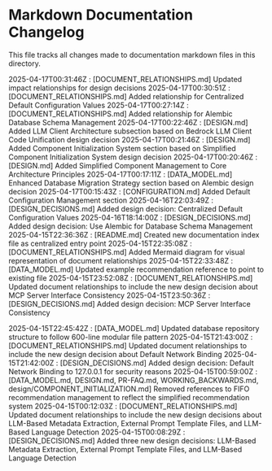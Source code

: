 # Markdown Documentation Changelog

This file tracks all changes made to documentation markdown files in this directory.

2025-04-17T00:31:46Z : [DOCUMENT_RELATIONSHIPS.md] Updated impact relationships for design decisions
2025-04-17T00:30:51Z : [DOCUMENT_RELATIONSHIPS.md] Added relationship for Centralized Default Configuration Values
2025-04-17T00:27:14Z : [DOCUMENT_RELATIONSHIPS.md] Added relationship for Alembic Database Schema Management
2025-04-17T00:22:46Z : [DESIGN.md] Added LLM Client Architecture subsection based on Bedrock LLM Client Code Unification design decision
2025-04-17T00:21:46Z : [DESIGN.md] Added Component Initialization System section based on Simplified Component Initialization System design decision
2025-04-17T00:20:46Z : [DESIGN.md] Added Simplified Component Management to Core Architecture Principles
2025-04-17T00:17:11Z : [DATA_MODEL.md] Enhanced Database Migration Strategy section based on Alembic design decision
2025-04-17T00:15:43Z : [CONFIGURATION.md] Added Default Configuration Management section
2025-04-16T22:03:49Z : [DESIGN_DECISIONS.md] Added design decision: Centralized Default Configuration Values
2025-04-16T18:14:00Z : [DESIGN_DECISIONS.md] Added design decision: Use Alembic for Database Schema Management
2025-04-15T22:36:36Z : [README.md] Created new documentation index file as centralized entry point
2025-04-15T22:35:08Z : [DOCUMENT_RELATIONSHIPS.md] Added Mermaid diagram for visual representation of document relationships
2025-04-15T22:33:48Z : [DATA_MODEL.md] Updated example recommendation reference to point to existing file
2025-04-15T23:52:08Z : [DOCUMENT_RELATIONSHIPS.md] Updated document relationships to include the new design decision about MCP Server Interface Consistency
2025-04-15T23:50:36Z : [DESIGN_DECISIONS.md] Added design decision: MCP Server Interface Consistency

2025-04-15T22:45:42Z : [DATA_MODEL.md] Updated database repository structure to follow 600-line modular file pattern
2025-04-15T21:43:00Z : [DOCUMENT_RELATIONSHIPS.md] Updated document relationships to include the new design decision about Default Network Binding
2025-04-15T21:42:00Z : [DESIGN_DECISIONS.md] Added design decision: Default Network Binding to 127.0.0.1 for security reasons
2025-04-15T00:59:00Z : [DATA_MODEL.md, DESIGN.md, PR-FAQ.md, WORKING_BACKWARDS.md, design/COMPONENT_INITIALIZATION.md] Removed references to FIFO recommendation management to reflect the simplified recommendation system
2025-04-15T00:12:03Z : [DOCUMENT_RELATIONSHIPS.md] Updated document relationships to include the new design decisions about LLM-Based Metadata Extraction, External Prompt Template Files, and LLM-Based Language Detection
2025-04-15T00:08:29Z : [DESIGN_DECISIONS.md] Added three new design decisions: LLM-Based Metadata Extraction, External Prompt Template Files, and LLM-Based Language Detection
